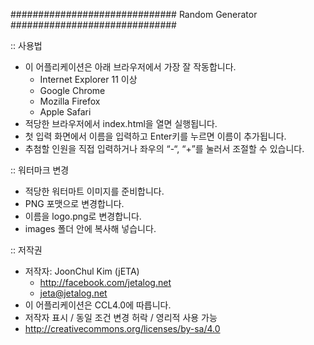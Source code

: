 ##############################
 Random Generator
##############################

:: 사용법
+ 이 어플리케이션은 아래 브라우저에서 가장 잘 작동합니다.
   - Internet Explorer 11 이상
   - Google Chrome
   - Mozilla Firefox
   - Apple Safari
+ 적당한 브라우저에서 index.html을 열면 실행됩니다.
+ 첫 입력 화면에서 이름을 입력하고 Enter키를 누르면 이름이 추가됩니다.
+ 추첨할 인원을 직접 입력하거나 좌우의 “-“, “+”를 눌러서 조절할 수 있습니다.

:: 워터마크 변경
+ 적당한 워터마트 이미지를 준비합니다.
+ PNG 포맷으로 변경합니다.
+ 이름을 logo.png로 변경합니다.
+ images 폴더 안에 복사해 넣습니다.

:: 저작권
+ 저작자: JoonChul Kim (jETA)
   - http://facebook.com/jetalog.net
   - jeta@jetalog.net
+ 이 어플리케이션은 CCL4.0에 따릅니다.
+ 저작자 표시 / 동일 조건 변경 허락 / 영리적 사용 가능
+ http://creativecommons.org/licenses/by-sa/4.0
